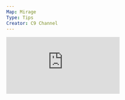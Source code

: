 ```yaml
---
Map: Mirage
Type: Tips
Creator: C9 Channel
---
```


<iframe class="grenLineUp"src="https://www.youtube.com/embed/1qhD16o3na6qg8SI" title="" frameBorder="0"   allow="accelerometer; autoplay; clipboard-write; encrypted-media; gyroscope; picture-in-picture; web-share"  allowFullScreen></iframe>